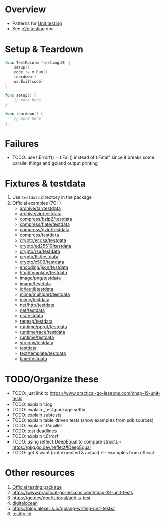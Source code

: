 # Overview
- Patterns for [Unit testing](https://en.wikipedia.org/wiki/Unit_testing)
- See [e2e testing](./testing.e2e.md) doc


# Setup & Teardown
```go
func TestMain(m *testing.M) {
	setup()
	code := m.Run()
	teardown()
	os.Exit(code)
}

func setup() {
    // more here
}

func teardown() {
    // more here
}
```


# Failures
- TODO: use t.Errorf() + t.Fail() instead of t.Fatalf since it breaks some parallel things and goland output printing


# Fixtures & testdata
1. Use `testdata` directory in the package
1. Official examples (70+)
    - [archive/tar/testdata](https://go.dev/src/archive/tar/testdata)
    - [archive/zip/testdata](https://go.dev/src/archive/zip/testdata)
    - [compress/bzip2/testdata](https://go.dev/src/compress/bzip2/testdata)
    - [compress/flate/testdata](https://go.dev/src/compress/flate/testdata)
    - [compress/gzip/testdata](https://go.dev/src/compress/gzip/testdata)
    - [compress/testdata](https://go.dev/src/compress/testdata)
    - [crypto/ecdsa/testdata](https://go.dev/src/crypto/ecdsa/testdata)
    - [crypto/ed25519/testdata](https://go.dev/src/crypto/ed25519/testdata)
    - [crypto/rsa/testdata](https://go.dev/src/crypto/rsa/testdata)
    - [crypto/tls/testdata](https://go.dev/src/crypto/tls/testdata)
    - [crypto/x509/testdata](https://go.dev/src/crypto/x509/testdata)
    - [encoding/json/testdata](https://go.dev/src/encoding/json/testdata)
    - [html/template/testdata](https://go.dev/src/html/template/testdata)
    - [image/png/testdata](https://go.dev/src/image/png/testdata)
    - [image/testdata](https://go.dev/src/image/testdata)
    - [io/ioutil/testdata](https://go.dev/src/io/ioutil/testdata)
    - [mime/multipart/testdata](https://go.dev/src/mime/multipart/testdata)
    - [mime/testdata](https://go.dev/src/mime/testdata)
    - [net/http/testdata](https://go.dev/src/net/http/testdata)
    - [net/testdata](https://go.dev/src/net/testdata)
    - [os/testdata](https://go.dev/src/os/testdata)
    - [regexp/testdata](https://go.dev/src/regexp/testdata)
    - [runtime/pprof/testdata](https://go.dev/src/runtime/pprof/testdata)
    - [runtime/race/testdata](https://go.dev/src/runtime/race/testdata)
    - [runtime/testdata](https://go.dev/src/runtime/testdata)
    - [strconv/testdata](https://go.dev/src/strconv/testdata)
    - [testdata](https://go.dev/src/testdata)
    - [text/template/testdata](https://go.dev/src/text/template/testdata)
    - [time/testdata](https://go.dev/src/time/testdata)

# TODO/Organize these
- TODO: just link to  https://www.practical-go-lessons.com/chap-19-unit-tests
- TODO: explain t.log
- TODO: explain _test package suffix
- TODO: explain subtests
- TODO: explain table driven tests (show examples from sdk sources)
- TODO: explain t.Parallel
- TODO: test deadlines
- TODO: explain t.Errorf
- TODO: using reflect.DeepEqual to compare structs - https://pkg.go.dev/reflect#DeepEqual
- TODO: got & want  (not expected & actual)  <-- examples from official


# Other resources
1. [Official testing package](https://pkg.go.dev/testing)
1. https://www.practical-go-lessons.com/chap-19-unit-tests
1. https://go.dev/doc/tutorial/add-a-test
1. [digitalocean](https://www.digitalocean.com/community/tutorials/how-to-write-unit-tests-in-go-using-go-test-and-the-testing-package)
1. https://blog.alexellis.io/golang-writing-unit-tests/
1. [testify lib](https://github.com/stretchr/testify)
